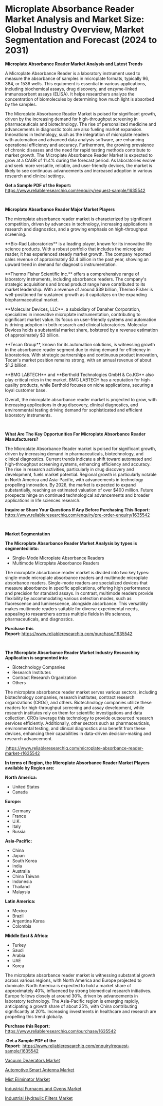 <p><h1>Microplate Absorbance Reader Market Analysis and Market Size: Global Industry Overview, Market Segmentation and Forecast (2024 to 2031)</h1></p><p><strong>Microplate Absorbance Reader Market Analysis and Latest Trends</strong></p>
<p><p>A Microplate Absorbance Reader is a laboratory instrument used to measure the absorbance of samples in microplate formats, typically 96, 384, or 1536 wells. This equipment is essential in various applications, including biochemical assays, drug discovery, and enzyme-linked immunosorbent assays (ELISA). It helps researchers analyze the concentration of biomolecules by determining how much light is absorbed by the samples.</p><p>The Microplate Absorbance Reader Market is poised for significant growth, driven by the increasing demand for high-throughput screening in pharmaceuticals and biotechnology. The rise of personalized medicine and advancements in diagnostic tools are also fueling market expansion. Innovations in technology, such as the integration of microplate readers with automation and advanced data analysis software, are enhancing operational efficiency and accuracy. Furthermore, the growing prevalence of chronic diseases and the need for rapid testing methods contribute to market growth. The Microplate Absorbance Reader Market is expected to grow at a CAGR of 11.4% during the forecast period. As laboratories evolve and seek more versatile, reliable, and user-friendly devices, the market is likely to see continuous advancements and increased adoption in various research and clinical settings.</p></p>
<p><strong>Get a Sample PDF of the Report:&nbsp;</strong> <a href="https://www.reliableresearchiq.com/enquiry/request-sample/1635542?utm_campaign=1123&utm_medium=2&utm_source=Github&utm_content=ia&utm_term=17112024&utm_id=microplate-absorbance-reader">https://www.reliableresearchiq.com/enquiry/request-sample/1635542</a></p>
<p>&nbsp;</p>
<p><strong>Microplate Absorbance Reader Major Market Players</strong></p>
<p><p>The microplate absorbance reader market is characterized by significant competition, driven by advances in technology, increasing applications in research and diagnostics, and a growing emphasis on high-throughput screening.</p><p>**Bio-Rad Laboratories** is a leading player, known for its innovative life science products. With a robust portfolio that includes the microplate reader, it has experienced steady market growth. The company reported sales revenue of approximately $2.4 billion in the past year, showing an upward trend in demand for diagnostic instrumentation.</p><p>**Thermo Fisher Scientific Inc.** offers a comprehensive range of laboratory instruments, including absorbance readers. The company's strategic acquisitions and broad product range have contributed to its market leadership. With a revenue of around $39 billion, Thermo Fisher is well-positioned for sustained growth as it capitalizes on the expanding biopharmaceutical market.</p><p>**Molecular Devices, LLC**, a subsidiary of Danaher Corporation, specializes in innovative microplate instrumentation, contributing to significant market value. Its focus on user-friendly systems and automation is driving adoption in both research and clinical laboratories. Molecular Devices holds a substantial market share, bolstered by a revenue estimation of approximately $3 billion.</p><p>**Tecan Group**, known for its automation solutions, is witnessing growth in the absorbance reader segment due to rising demand for efficiency in laboratories. With strategic partnerships and continuous product innovation, Tecan's market position remains strong, with an annual revenue of about $1.2 billion.</p><p>**BMG LABTECH** and **Berthold Technologies GmbH & Co.KG** also play critical roles in the market. BMG LABTECH has a reputation for high-quality products, while Berthold focuses on niche applications, securing a loyal customer base.</p><p>Overall, the microplate absorbance reader market is projected to grow, with increasing applications in drug discovery, clinical diagnostics, and environmental testing driving demand for sophisticated and efficient laboratory instruments.</p></p>
<p>&nbsp;</p>
<p><strong>What Are The Key Opportunities For Microplate Absorbance Reader Manufacturers?</strong></p>
<p><p>The Microplate Absorbance Reader market is poised for significant growth, driven by increasing demand in pharmaceuticals, biotechnology, and clinical diagnostics. Current trends indicate a shift toward automated and high-throughput screening systems, enhancing efficiency and accuracy. The rise in research activities, particularly in drug discovery and development, fuels market potential. Regional growth is particularly notable in North America and Asia-Pacific, with advancements in technology propelling innovation. By 2028, the market is expected to expand substantially, reaching an estimated valuation of over $400 million. Future prospects hinge on continued technological advancements and broader applications in life sciences research.</p></p>
<p><strong>Inquire or Share Your Questions If Any Before Purchasing This Report:</strong> <a href="https://www.reliableresearchiq.com/enquiry/pre-order-enquiry/1635542?utm_campaign=1123&utm_medium=2&utm_source=Github&utm_content=ia&utm_term=17112024&utm_id=microplate-absorbance-reader">https://www.reliableresearchiq.com/enquiry/pre-order-enquiry/1635542</a></p>
<p>&nbsp;</p>
<p><strong>Market Segmentation</strong></p>
<p><strong>The Microplate Absorbance Reader Market Analysis by types is segmented into:</strong></p>
<p><ul><li>Single-Mode Microplate Absorbance Readers</li><li>Multimode Microplate Absorbance Readers</li></ul></p>
<p><p>The microplate absorbance reader market is divided into two key types: single-mode microplate absorbance readers and multimode microplate absorbance readers. Single-mode readers are specialized devices that measure absorbance in specific applications, offering high performance and precision for standard assays. In contrast, multimode readers provide flexibility by accommodating various detection modes, such as fluorescence and luminescence, alongside absorbance. This versatility makes multimode readers suitable for diverse experimental needs, appealing to researchers across multiple fields in life sciences, pharmaceuticals, and diagnostics.</p></p>
<p><strong>Purchase this Report:&nbsp;</strong><a href="https://www.reliableresearchiq.com/purchase/1635542?utm_campaign=1123&utm_medium=2&utm_source=Github&utm_content=ia&utm_term=17112024&utm_id=microplate-absorbance-reader">https://www.reliableresearchiq.com/purchase/1635542</a></p>
<p>&nbsp;</p>
<p><strong>The Microplate Absorbance Reader Market Industry Research by Application is segmented into:</strong></p>
<p><ul><li>Biotechnology Companies</li><li>Research Institutes</li><li>Contract Research Organization</li><li>Others</li></ul></p>
<p><p>The microplate absorbance reader market serves various sectors, including biotechnology companies, research institutes, contract research organizations (CROs), and others. Biotechnology companies utilize these readers for high-throughput screening and assay development, while research institutes rely on them for scientific investigations and data collection. CROs leverage this technology to provide outsourced research services efficiently. Additionally, other sectors such as pharmaceuticals, environmental testing, and clinical diagnostics also benefit from these devices, enhancing their capabilities in data-driven decision-making and research advancement.</p></p>
<p><a href="https://www.reliableresearchiq.com/microplate-absorbance-reader-market-r1635542?utm_campaign=1123&utm_medium=2&utm_source=Github&utm_content=ia&utm_term=17112024&utm_id=microplate-absorbance-reader">&nbsp;https://www.reliableresearchiq.com/microplate-absorbance-reader-market-r1635542</a></p>
<p><strong>In terms of Region, the Microplate Absorbance Reader Market Players available by Region are:</strong></p>
<p>
    <p> <strong> North America: </strong>
        <ul>
            <li>United States</li>
            <li>Canada</li>
        </ul>
        </p> 
    <p> <strong> Europe: </strong>
        <ul>
            <li>Germany</li>
            <li>France</li>
            <li>U.K.</li>
            <li>Italy</li>
            <li>Russia</li>
        </ul>
        </p> 
    <p> <strong> Asia-Pacific: </strong>
        <ul>
            <li>China</li>
            <li>Japan</li>
            <li>South Korea</li>
            <li>India</li>
            <li>Australia</li>
            <li>China Taiwan</li>
            <li>Indonesia</li>
            <li>Thailand</li>
            <li>Malaysia</li>
        </ul>
        </p> 
    <p> <strong> Latin America: </strong>
        <ul>
            <li>Mexico</li>
            <li>Brazil</li>
            <li>Argentina Korea</li>
            <li>Colombia</li>
        </ul>
        </p> 
    <p> <strong> Middle East & Africa: </strong>
        <ul>
            <li>Turkey</li>
            <li>Saudi</li>
            <li>Arabia</li>
            <li>UAE</li>
            <li>Korea</li>
        </ul>
    </p>
    </p>
<p><p>The microplate absorbance reader market is witnessing substantial growth across various regions, with North America and Europe projected to dominate. North America is expected to hold a market share of approximately 40%, influenced by strong biomedical research initiatives. Europe follows closely at around 30%, driven by advancements in laboratory technology. The Asia-Pacific region is emerging rapidly, anticipating a growth share of about 25%, with China contributing significantly at 20%. Increasing investments in healthcare and research are propelling this trend globally.</p></p>
<p><strong>Purchase this Report: </strong><a href="https://www.reliableresearchiq.com/purchase/1635542?utm_campaign=1123&utm_medium=2&utm_source=Github&utm_content=ia&utm_term=17112024&utm_id=microplate-absorbance-reader">https://www.reliableresearchiq.com/purchase/1635542</a></p>
<p>&nbsp;<strong>Get a Sample PDF of the Report:&nbsp;&nbsp;</strong><a href="https://www.reliableresearchiq.com/enquiry/request-sample/1635542?utm_campaign=1123&utm_medium=2&utm_source=Github&utm_content=ia&utm_term=17112024&utm_id=microplate-absorbance-reader">https://www.reliableresearchiq.com/enquiry/request-sample/1635542</a></p>
<p><strong></strong></p>
<p><p><a href="https://issuu.com/reportprime-2/docs/vacuum-deaerators-market-size-2030._7e4a49979a4fa7?utm_campaign=1123&utm_medium=2&utm_source=Github&utm_content=ia&utm_term=17112024&utm_id=microplate-absorbance-reader">Vacuum Deaerators Market</a></p><p><a href="https://issuu.com/reportprime-2/docs/automotive-smart-antenna-market-siz_dd75e334b4e94f?utm_campaign=1123&utm_medium=2&utm_source=Github&utm_content=ia&utm_term=17112024&utm_id=microplate-absorbance-reader">Automotive Smart Antenna Market</a></p><p><a href="https://www.linkedin.com/pulse/mist-eliminator-market-innovations-trends-comprehensive-3ezyc?utm_campaign=1123&utm_medium=2&utm_source=Github&utm_content=ia&utm_term=17112024&utm_id=microplate-absorbance-reader">Mist Eliminator Market</a></p><p><a href="https://www.linkedin.com/pulse/future-innovation-global-industrial-furnaces-ovens-market-uxhzc?utm_campaign=1123&utm_medium=2&utm_source=Github&utm_content=ia&utm_term=17112024&utm_id=microplate-absorbance-reader">Industrial Furnaces and Ovens Market</a></p><p><a href="https://www.linkedin.com/pulse/booming-industrial-hydraulic-filters-market-sector-analysis-l0rec?utm_campaign=1123&utm_medium=2&utm_source=Github&utm_content=ia&utm_term=17112024&utm_id=microplate-absorbance-reader">Industrial Hydraulic Filters Market</a></p></p>